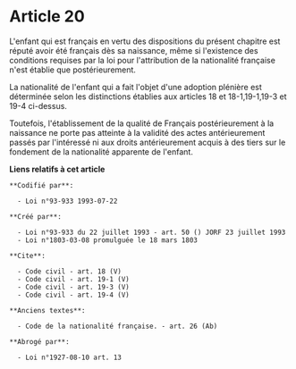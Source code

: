 # Article 20

L'enfant qui est français en vertu des dispositions du présent chapitre est réputé avoir été français dès sa naissance, même
si l'existence des conditions requises par la loi pour l'attribution de la nationalité française n'est établie que
postérieurement. 

La nationalité de l'enfant qui a fait l'objet d'une adoption plénière est déterminée selon les distinctions établies aux
articles 18 et 18-1,19-1,19-3 et 19-4 ci-dessus. 

Toutefois, l'établissement de la qualité de Français postérieurement à la naissance ne porte pas atteinte à la validité des
actes antérieurement passés par l'intéressé ni aux droits antérieurement acquis à des tiers sur le fondement de la
nationalité apparente de l'enfant.

**Liens relatifs à cet article**

	**Codifié par**:

	  - Loi n°93-933 1993-07-22

	**Créé par**:

	  - Loi n°93-933 du 22 juillet 1993 - art. 50 () JORF 23 juillet 1993
	  - Loi n°1803-03-08 promulguée le 18 mars 1803

	**Cite**:

	  - Code civil - art. 18 (V)
	  - Code civil - art. 19-1 (V)
	  - Code civil - art. 19-3 (V)
	  - Code civil - art. 19-4 (V)

	**Anciens textes**:

	  - Code de la nationalité française. - art. 26 (Ab)

	**Abrogé par**:

	  - Loi n°1927-08-10 art. 13
